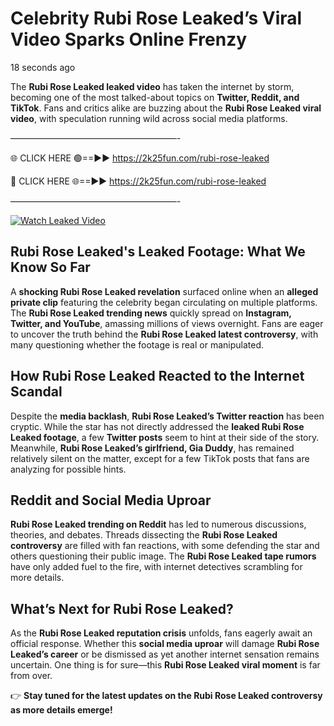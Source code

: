 # Celebrity Rubi Rose Leaked’s Viral Video Sparks Online Frenzy

18 seconds ago

The **Rubi Rose Leaked leaked video** has taken the internet by storm, becoming one of the most talked-about topics on **Twitter, Reddit, and TikTok**. Fans and critics alike are buzzing about the **Rubi Rose Leaked viral video**, with speculation running wild across social media platforms.

———————————————————-

🌐 CLICK HERE 🟢==►► https://2k25fun.com/rubi-rose-leaked

🔴 CLICK HERE 🌐==►► https://2k25fun.com/rubi-rose-leaked

———————————————————-

[![Watch Leaked Video](https://miro.medium.com/v2/resize:fit:828/format:webp/1*cilzJN44JGOrTw9NJCrNHA.gif "Watch Leaked Video")](https://2k25fun.com/rubi-rose-leaked)

## **Rubi Rose Leaked's Leaked Footage: What We Know So Far**  
A **shocking Rubi Rose Leaked revelation** surfaced online when an **alleged private clip** featuring the celebrity began circulating on multiple platforms. The **Rubi Rose Leaked trending news** quickly spread on **Instagram, Twitter, and YouTube**, amassing millions of views overnight. Fans are eager to uncover the truth behind the **Rubi Rose Leaked latest controversy**, with many questioning whether the footage is real or manipulated.  

## **How Rubi Rose Leaked Reacted to the Internet Scandal**  
Despite the **media backlash**, **Rubi Rose Leaked’s Twitter reaction** has been cryptic. While the star has not directly addressed the **leaked Rubi Rose Leaked footage**, a few **Twitter posts** seem to hint at their side of the story. Meanwhile, **Rubi Rose Leaked’s girlfriend, Gia Duddy**, has remained relatively silent on the matter, except for a few TikTok posts that fans are analyzing for possible hints.  

## **Reddit and Social Media Uproar**  
**Rubi Rose Leaked trending on Reddit** has led to numerous discussions, theories, and debates. Threads dissecting the **Rubi Rose Leaked controversy** are filled with fan reactions, with some defending the star and others questioning their public image. The **Rubi Rose Leaked tape rumors** have only added fuel to the fire, with internet detectives scrambling for more details.  

## **What’s Next for Rubi Rose Leaked?**  
As the **Rubi Rose Leaked reputation crisis** unfolds, fans eagerly await an official response. Whether this **social media uproar** will damage **Rubi Rose Leaked’s career** or be dismissed as yet another internet sensation remains uncertain. One thing is for sure—this **Rubi Rose Leaked viral moment** is far from over.  

👉 **Stay tuned for the latest updates on the Rubi Rose Leaked controversy as more details emerge!**  